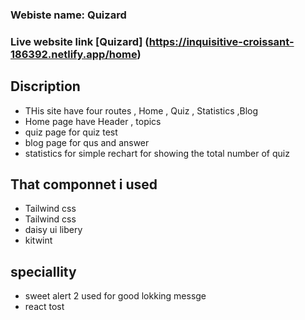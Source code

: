### Webiste name: Quizard

### Live website link [Quizard] (https://inquisitive-croissant-186392.netlify.app/home) 
## Discription 
 *  THis site have four routes , Home , Quiz , Statistics ,Blog 
 *   Home page have Header , topics      
 *   quiz page for quiz test
 *  blog page for qus and answer 
 *  statistics for simple rechart for showing the total number of quiz 
 ## That componnet i used                
 * Tailwind css 
 * Tailwind css 
 * daisy ui libery 
 * kitwint 

 ## speciallity 
 * sweet alert 2 used for good lokking messge
 * react tost
 
